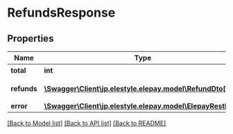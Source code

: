 # RefundsResponse

## Properties
Name | Type | Description | Notes
------------ | ------------- | ------------- | -------------
**total** | **int** | 件数 | [optional] 
**refunds** | [**\Swagger\Client\jp.elestyle.elepay.model\RefundDto[]**](RefundDto.md) | 返金詳細内容 | [optional] 
**error** | [**\Swagger\Client\jp.elestyle.elepay.model\ElepayRestError**](ElepayRestError.md) |  | [optional] 

[[Back to Model list]](../README.md#documentation-for-models) [[Back to API list]](../README.md#documentation-for-api-endpoints) [[Back to README]](../README.md)


